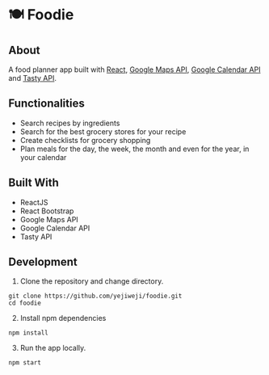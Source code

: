 # 🍽 Foodie

## About

A food planner app built with [React](https://github.com/facebook/create-react-app), [Google Maps API](https://developers.google.com/maps/documentation/javascript/overview), [Google Calendar API](https://developers.google.com/calendar/api/quickstart/js) and [Tasty API](https://rapidapi.com/apidojo/api/tasty).

## Functionalities

- Search recipes by ingredients
- Search for the best grocery stores for your recipe
- Create checklists for grocery shopping
- Plan meals for the day, the week, the month and even for the year, in your calendar

## Built With

- ReactJS
- React Bootstrap
- Google Maps API
- Google Calendar API
- Tasty API

## Development

1. Clone the repository and change directory.

```
git clone https://github.com/yejiweji/foodie.git
cd foodie
```

2. Install npm dependencies

```
npm install
```

3. Run the app locally.

```
npm start
```